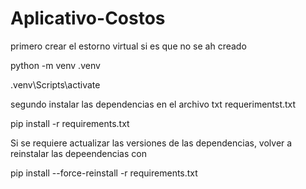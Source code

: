 # Aplicativo-Costos

primero crear el estorno virtual si es que no se ah creado

python -m venv .venv

.venv\Scripts\activate

segundo instalar las dependencias en el archivo txt requerimentst.txt 

pip install -r requirements.txt

Si se requiere actualizar las versiones de las dependencias, volver a reinstalar las depeendencias con 

pip install --force-reinstall -r requirements.txt
